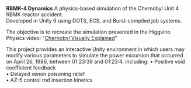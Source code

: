 **RBMK-4 Dynamics**
A physics-based simulation of the Chernobyl Unit 4 RBMK reactor accident.  
Developed in Unity 6 using DOTS, ECS, and Burst-compiled job systems.

The objective is to recreate the simulation presented in the Higgsino Physics video: "[Chernobyl Visually Explained](https://youtu.be/P3oKNE72EzU?si=kIGXqNy9mmr4gZ)"

This project provides an interactive Unity environment in which users may modify various parameters to simulate the power excursion that occurred on April 26, 1986, between 01:23:39 and 01:23:4, including:
• Positive void coefficient feedback  
• Delayed xenon poisoning relief  
• AZ-5 control rod insertion kinetics
